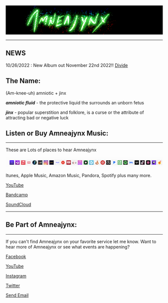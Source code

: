 
![Amneajynx logo](./assets/title.png)

---
## NEWS
10/26/2022 : New Album out November 22nd 2022!! [Divide](https://distrokid.com/hyperfollow/amneajynx/divide)


## The Name:
(Am-knee-uh)
amniotic + jinx

**_amniotic fluid_** - the protective liquid the surrounds an unborn fetus

**_jinx_** - popular superstition and folklore, is a curse or the attribute of attracting bad or negative luck


## Listen or Buy Amneajynx Music:

---
These are Lots of places to hear Amneajynx

![Amneajynx logo](./assets/stores.png)

Itunes, Apple Music, Amazon Music, Pandora, Spotify plus many more.

[YouTube](https://www.youtube.com/@amneajynx)

[Bandcamp](
https://amneajynx.bandcamp.com/music)

[SoundCloud](
https://soundcloud.com/amneajynx)

---

## Be Part of Amneajynx:

---
If you can't find Amneajynx on your favorite service let me know. Want to hear more of Amneajynx or see what events are happening? 

[Facebook](https://www.facebook.com/amneajynx)

[YouTube](https://www.youtube.com/@amneajynx)

[Instagram](https://instagram.com/amneajynx/)

[Twitter](https://twitter.com/amneajynx)

<a href = "mailto: amneajynx@amneajynx.com">Send Email</a>


